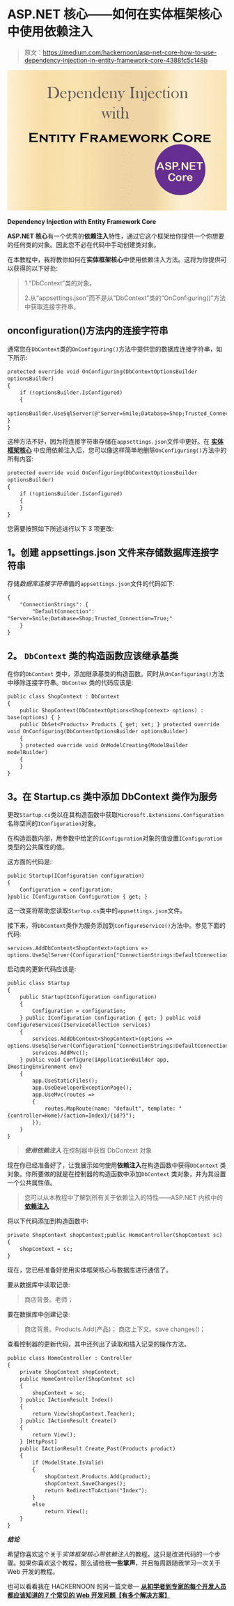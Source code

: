 # ASP.NET 核心——如何在实体框架核心中使用依赖注入

> 原文：<https://medium.com/hackernoon/asp-net-core-how-to-use-dependency-injection-in-entity-framework-core-4388fc5c148b>

![](img/1bb2bd67b533b91d8ecb9ebf8cfec0d6.png)

**Dependency Injection with Entity Framework Core**

**ASP.NET 核心**有一个优秀的**依赖注入**特性，通过它这个框架给你提供一个你想要的任何类的对象。因此您不必在代码中手动创建类对象。

在本教程中，我将教你如何在**实体框架核心**中使用依赖注入方法。这将为你提供可以获得的以下好处:

> 1.“DbContext”类的对象。
> 
> 2.从“appsettings.json”而不是从“DbContext”类的“OnConfiguring()”方法中获取连接字符串。

## **onconfiguration()方法内的连接字符串**

通常您在`DbContext`类的`OnConfiguring()`方法中提供您的数据库连接字符串，如下所示:

```
protected override void OnConfiguring(DbContextOptionsBuilder optionsBuilder)
{
    if (!optionsBuilder.IsConfigured)
    {
 optionsBuilder.UseSqlServer(@"Server=Smile;Database=Shop;Trusted_Connection=True;"); }
}
```

这种方法不好，因为将连接字符串存储在`appsettings.json`文件中更好。在 [**实体框架核心**](http://www.yogihosting.com/category/ef-core/) 中应用依赖注入后，您可以像这样简单地删除`OnConfiguring()`方法中的所有内容:

```
protected override void OnConfiguring(DbContextOptionsBuilder optionsBuilder)
{
    if (!optionsBuilder.IsConfigured)
    {
    }
}
```

您需要按照如下所述进行以下 3 项更改:

## **1。创建 appsettings.json 文件来存储数据库连接字符串**

存储*数据库连接字符串*值的`appsettings.json`文件的代码如下:

```
{
    "ConnectionStrings": {
        "DefaultConnection": "Server=Smile;Database=Shop;Trusted_Connection=True;"
    }
}
```

## **2。** `DbContext` 类的构造函数应该继承基类

在你的`DbContext` 类中，添加继承基类的构造函数。同时从`OnConfiguring()`方法中移除连接字符串。`DbContex` 类的代码应该是:

```
public class ShopContext : DbContext
{
    public ShopContext(DbContextOptions<ShopContext> options) : base(options) { }
    public DbSet<Products> Products { get; set; } protected override void OnConfiguring(DbContextOptionsBuilder optionsBuilder)
    {
    } protected override void OnModelCreating(ModelBuilder modelBuilder)
    {
    }
}
```

## **3。在 Startup.cs 类中添加 DbContext 类作为服务**

更改`Startup.cs`类以在其构造函数中获取`Microsoft.Extensions.Configuration`名称空间的`IConfiguration`对象。

在构造函数内部，用参数中给定的`IConfiguration`对象的值设置`IConfiguration`类型的公共属性的值。

这方面的代码是:

```
public Startup(IConfiguration configuration)
{
    Configuration = configuration;
}public IConfiguration Configuration { get; }
```

这一改变将帮助您读取`Startup.cs`类中的`appsettings.json`文件。

接下来，将`DbContext`类作为服务添加到`ConfigureService()`方法中。参见下面的代码:

```
services.AddDbContext<ShopContext>(options => options.UseSqlServer(Configuration["ConnectionStrings:DefaultConnection"]));
```

启动类的更新代码应该是:

```
public class Startup
{
    public Startup(IConfiguration configuration)
    {
        Configuration = configuration;
    } public IConfiguration Configuration { get; } public void ConfigureServices(IServiceCollection services)
    {
        services.AddDbContext<ShopContext>(options => options.UseSqlServer(Configuration["ConnectionStrings:DefaultConnection"]));
        services.AddMvc();
    } public void Configure(IApplicationBuilder app, IHostingEnvironment env)
    {
        app.UseStaticFiles();
        app.UseDeveloperExceptionPage();
        app.UseMvc(routes =>
        {
            routes.MapRoute(name: "default", template: "{controller=Home}/{action=Index}/{id?}");
        });
    }
}
```

> ***使用依赖注入*** 在控制器中获取 DbContext 对象

现在你已经准备好了，让我展示如何使用**依赖注入**在构造函数中获得`DbContext` 类对象。你所要做的就是在控制器的构造函数中添加`DbContext` 类对象，并为其设置一个公共属性值。

> 您可以从本教程中了解到所有关于依赖注入的特性——ASP.NET 内核中的 [**依赖注入**](http://www.yogihosting.com/aspnet-core-dependency-injection/)

将以下代码添加到构造函数中:

```
private ShopContext shopContext;public HomeController(ShopContext sc)
{
    shopContext = sc;
}
```

现在，您已经准备好使用实体框架核心与数据库进行通信了。

要从数据库中读取记录:

> 商店背景。老师；

要在数据库中创建记录:

> 商店背景。Products.Add(产品)；
> 商店上下文。save changes()；

查看控制器的更新代码，其中还列出了读取和插入记录的操作方法。

```
public class HomeController : Controller
{
    private ShopContext shopContext;
    public HomeController(ShopContext sc)
    {
        shopContext = sc;
    } public IActionResult Index()
    {
        return View(shopContext.Teacher);
    } public IActionResult Create()
    {
        return View();
    } [HttpPost]
    public IActionResult Create_Post(Products product)
    {
        if (ModelState.IsValid)
        {    
            shopContext.Products.Add(product);
            shopContext.SaveChanges();
            return RedirectToAction("Index");
        }
        else 
            return View();
    }
}
```

***结论***

希望你喜欢这个关于*实体框架核心带依赖注入*的教程。这只是改进代码的一个步骤。如果你喜欢这个教程，那么请给我**一些掌声**，并且每周跟随我学习一次关于 Web 开发的教程。

也可以看看我在 HACKERNOON 的另一篇文章— [**从初学者到专家的每个开发人员都应该知道的 7 个常见的 Web 开发问题【有多个解决方案】**](https://hackernoon.com/7-common-web-development-problems-which-every-developer-from-beginners-to-experts-should-know-with-47a7d2e9367f)